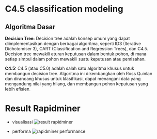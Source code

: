 # C4.5 classification modeling

## Algoritma Dasar

**Decision Tree:**
Decision tree adalah konsep umum yang dapat diimplementasikan dengan berbagai algoritma, seperti ID3 (Iterative Dichotomiser 3), CART (Classification and Regression Trees), dan C4.5. Decision tree mewakili aturan keputusan dalam bentuk pohon, di mana setiap simpul dalam pohon mewakili suatu keputusan atau pemisahan.

**C4.5:**
C4.5 (atau C5.0) adalah salah satu algoritma khusus untuk membangun decision tree. Algoritma ini dikembangkan oleh Ross Quinlan dan dirancang khusus untuk klasifikasi, dapat menangani data yang mengandung nilai yang hilang, dan membangun pohon keputusan yang lebih efisien.

# Result Rapidminer

- visualisasi
![result rapidminer](https://github.com/kmnvz-mayvez/C4.5-classification-modeling/assets/55338832/335bbb8c-e3eb-40fc-80c6-ac447dd3c509)


- performa
![rapidminer performance](https://github.com/kmnvz-mayvez/C4.5-classification-modeling/assets/55338832/de0410ab-a49d-4850-8993-0dbab1452a7f)


